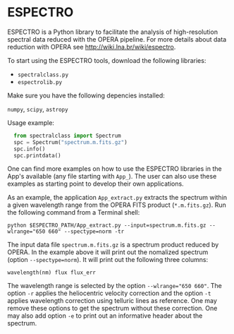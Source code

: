 # ESPECTRO
ESPECTRO is a Python library to facilitate the analysis of high-resolution spectral data reduced with the OPERA pipeline. For more details about data reduction with OPERA see http://wiki.lna.br/wiki/espectro. 

To start using the ESPECTRO tools, download the following libraries:

* `spectralclass.py`
* `espectrolib.py`

Make sure you have the following depencies installed:

`numpy`, `scipy`, `astropy`

Usage example:
```python
  from spectralclass import Spectrum
  spc = Spectrum("spectrum.m.fits.gz")
  spc.info()
  spc.printdata()
```
One can find more examples on how to use the ESPECTRO libraries in the App's available (any file starting with `App_`). The user can also use these examples as starting point to develop their own applications.  

As an example, the application `App_extract.py` extracts the spectrum within a given wavelength range from the OPERA FITS product (`*.m.fits.gz`).  Run the following command from a Terminal shell:

`
python $ESPECTRO_PATH/App_extract.py --input=spectrum.m.fits.gz --wlrange="650 660" --spectype=norm -tr
`

The input data file `spectrum.m.fits.gz` is a spectrum product reduced by OPERA. In the example above it will print out the nomalized spectrum (option `--spectype=norm`). It will print out the following three columns:

`
wavelength(nm) flux flux_err
`

The wavelength range is selected by the option `--wlrange="650 660"`. The option `-r` applies the heliocentric velocity correction and the option `-t` applies wavelength correction using telluric lines as reference. One may remove these options to get the spectrum without these correction. One may also add option `-e` to print out an informative header about the spectrum. 
